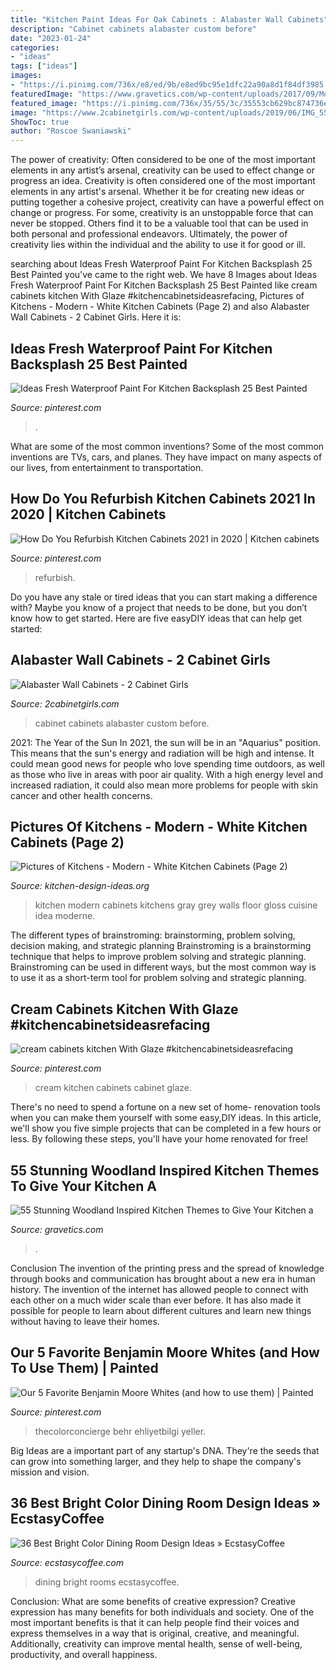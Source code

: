 ```yaml
---
title: "Kitchen Paint Ideas For Oak Cabinets : Alabaster Wall Cabinets"
description: "Cabinet cabinets alabaster custom before"
date: "2023-01-24"
categories:
- "ideas"
tags: ["ideas"]
images:
- "https://i.pinimg.com/736x/e8/ed/9b/e8ed9bc95e1dfc22a90a8d1f84df3985.jpg"
featuredImage: "https://www.gravetics.com/wp-content/uploads/2017/09/Modern-Farmhouse-Kitchen.-Gray-tile-floors-white-cabinets..jpg"
featured_image: "https://i.pinimg.com/736x/35/55/3c/35553cb629bc874736e90745bbce3c91.jpg"
image: "https://www.2cabinetgirls.com/wp-content/uploads/2019/06/IMG_5599.jpg"
ShowToc: true
author: "Roscoe Swaniawski"
---
```



The power of creativity: Often considered to be one of the most important elements in any artist’s arsenal, creativity can be used to effect change or progress an idea.
Creativity is often considered one of the most important elements in any artist's arsenal. Whether it be for creating new ideas or putting together a cohesive project, creativity can have a powerful effect on change or progress. For some, creativity is an unstoppable force that can never be stopped. Others find it to be a valuable tool that can be used in both personal and professional endeavors. Ultimately, the power of creativity lies within the individual and the ability to use it for good or ill.

	

		
searching about Ideas Fresh Waterproof Paint For Kitchen Backsplash 25 Best Painted you've came to the right web. We have 8 Images about Ideas Fresh Waterproof Paint For Kitchen Backsplash 25 Best Painted like cream cabinets kitchen With Glaze #kitchencabinetsideasrefacing, Pictures of Kitchens - Modern - White Kitchen Cabinets (Page 2) and also Alabaster Wall Cabinets - 2 Cabinet Girls. Here it is:
		
    
## Ideas Fresh Waterproof Paint For Kitchen Backsplash 25 Best Painted

<img loading=lazy src="https://i.pinimg.com/736x/9c/8b/21/9c8b21a113771a13084f8d0f33f4761b.jpg" onerror="this.onerror=null;this.src='https://tse2.mm.bing.net/th?id=OIP.fz32JqKKCYZWHIkx_wZwrQHaJ3&amp;pid=15.1';" alt="Ideas Fresh Waterproof Paint For Kitchen Backsplash 25 Best Painted">

_Source: pinterest.com_

>. 

	

What are some of the most common inventions?
Some of the most common inventions are TVs, cars, and planes. They have impact on many aspects of our lives, from entertainment to transportation.

    
## How Do You Refurbish Kitchen Cabinets 2021 In 2020 | Kitchen Cabinets

<img loading=lazy src="https://i.pinimg.com/736x/35/55/3c/35553cb629bc874736e90745bbce3c91.jpg" onerror="this.onerror=null;this.src='https://tse3.mm.bing.net/th?id=OIP.qGRoyc5DK1pyPFxzzhDvpQHaLH&amp;pid=15.1';" alt="How Do You Refurbish Kitchen Cabinets 2021 in 2020 | Kitchen cabinets">

_Source: pinterest.com_

>refurbish. 

	

Do you have any stale or tired ideas that you can start making a difference with? Maybe you know of a project that needs to be done, but you don’t know how to get started. Here are five easyDIY ideas that can help get started: 

    
## Alabaster Wall Cabinets - 2 Cabinet Girls

<img loading=lazy src="https://www.2cabinetgirls.com/wp-content/uploads/2019/06/IMG_5599.jpg" onerror="this.onerror=null;this.src='https://tse3.mm.bing.net/th?id=OIP.3SHr8WFu3tYT61RqpyJzzwHaJ3&amp;pid=15.1';" alt="Alabaster Wall Cabinets - 2 Cabinet Girls">

_Source: 2cabinetgirls.com_

>cabinet cabinets alabaster custom before. 

	

2021: The Year of the Sun
In 2021, the sun will be in an "Aquarius" position. This means that the sun's energy and radiation will be high and intense. It could mean good news for people who love spending time outdoors, as well as those who live in areas with poor air quality. With a high energy level and increased radiation, it could also mean more problems for people with skin cancer and other health concerns.

    
## Pictures Of Kitchens - Modern - White Kitchen Cabinets (Page 2)

<img loading=lazy src="http://www.kitchen-design-ideas.org/images/kitchen-cabinets-modern-white-056-A042a-gray-walls-floor-island-hood.jpg" onerror="this.onerror=null;this.src='https://tse3.mm.bing.net/th?id=OIP.-UNnpjkhzEW7Y7aNyJm4-QHaFg&amp;pid=15.1';" alt="Pictures of Kitchens - Modern - White Kitchen Cabinets (Page 2)">

_Source: kitchen-design-ideas.org_

>kitchen modern cabinets kitchens gray grey walls floor gloss cuisine idea moderne. 

	

The different types of brainstroming: brainstorming, problem solving, decision making, and strategic planning
Brainstroming is a brainstorming technique that helps to improve problem solving and strategic planning. Brainstroming can be used in different ways, but the most common way is to use it as a short-term tool for problem solving and strategic planning.

    
## Cream Cabinets Kitchen With Glaze #kitchencabinetsideasrefacing

<img loading=lazy src="https://i.pinimg.com/736x/e8/ed/9b/e8ed9bc95e1dfc22a90a8d1f84df3985.jpg" onerror="this.onerror=null;this.src='https://tse3.mm.bing.net/th?id=OIP.7F_b2fRBtBz-a758nVGm4QHaLE&amp;pid=15.1';" alt="cream cabinets kitchen With Glaze #kitchencabinetsideasrefacing">

_Source: pinterest.com_

>cream kitchen cabinets cabinet glaze. 

	

There's no need to spend a fortune on a new set of home- renovation tools when you can make them yourself with some easy,DIY ideas. In this article, we'll show you five simple projects that can be completed in a few hours or less. By following these steps, you'll have your home renovated for free!

    
## 55 Stunning Woodland Inspired Kitchen Themes To Give Your Kitchen A

<img loading=lazy src="https://www.gravetics.com/wp-content/uploads/2017/09/Modern-Farmhouse-Kitchen.-Gray-tile-floors-white-cabinets..jpg" onerror="this.onerror=null;this.src='https://tse1.mm.bing.net/th?id=OIP.T3eeW0y5eLou0ha9V-oL1wHaLH&amp;pid=15.1';" alt="55 Stunning Woodland Inspired Kitchen Themes to Give Your Kitchen a">

_Source: gravetics.com_

>. 

	

Conclusion
The invention of the printing press and the spread of knowledge through books and communication has brought about a new era in human history. The invention of the internet has allowed people to connect with each other on a much wider scale than ever before. It has also made it possible for people to learn about different cultures and learn new things without having to leave their homes.

    
## Our 5 Favorite Benjamin Moore Whites (and How To Use Them) | Painted

<img loading=lazy src="https://i.pinimg.com/736x/9a/d2/71/9ad27163961b0bf2248a26a8d743f6cc.jpg" onerror="this.onerror=null;this.src='https://tse4.mm.bing.net/th?id=OIP.foD8-qwNXKBF5_JfPjNwnAHaLG&amp;pid=15.1';" alt="Our 5 Favorite Benjamin Moore Whites (and how to use them) | Painted">

_Source: pinterest.com_

>thecolorconcierge behr ehliyetbilgi yeller. 

	

Big Ideas are a important part of any startup's DNA. They're the seeds that can grow into something larger, and they help to shape the company's mission and vision.

    
## 36 Best Bright Color Dining Room Design Ideas » EcstasyCoffee

<img loading=lazy src="https://i1.wp.com/www.ecstasycoffee.com/wp-content/uploads/2016/11/Dining-Rooms-with-Brilliantly.jpg?resize=550%2C825" onerror="this.onerror=null;this.src='https://tse4.mm.bing.net/th?id=OIP.d4vmEoEUmF3ObUnIRr-utAHaLH&amp;pid=15.1';" alt="36 Best Bright Color Dining Room Design Ideas » EcstasyCoffee">

_Source: ecstasycoffee.com_

>dining bright rooms ecstasycoffee. 

	

Conclusion: What are some benefits of creative expression?
Creative expression has many benefits for both individuals and society. One of the most important benefits is that it can help people find their voices and express themselves in a way that is original, creative, and meaningful. Additionally, creativity can improve mental health, sense of well-being, productivity, and overall happiness.

